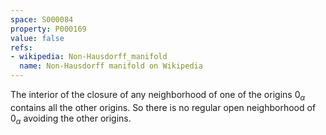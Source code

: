 ```yaml
---
space: S000084
property: P000169
value: false
refs:
- wikipedia: Non-Hausdorff_manifold
  name: Non-Hausdorff manifold on Wikipedia
---
```


The interior of the closure of any neighborhood of one of the origins $0_\alpha$ contains all the other origins.  So there is no regular open neighborhood of $0_\alpha$ avoiding the other origins.
